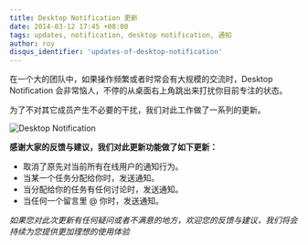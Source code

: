 ```yaml
---
title: Desktop Notification 更新
date: 2014-03-12 17:45 +08:00
tags: updates, notification, desktop notification, 通知
author: roy
disqus_identifier: 'updates-of-desktop-notification'
---
```


在一个大的团队中，如果操作频繁或者时常会有大规模的交流时，Desktop Notification 会非常恼人，不停的从桌面右上角跳出来打扰你目前专注的状态。

为了不对其它成员产生不必要的干扰，我们对此工作做了一系列的更新。

![Desktop Notification](smart-notification-announcement/desktop-notification.png)

**感谢大家的反馈与建议，我们对此更新功能做了如下更新：**

* 取消了原先对当前所有在线用户的通知行为。
* 当某一个任务分配给你时，发送通知。
* 当分配给你的任务有任何讨论时，发送通知。
* 当任何一个留言里 @ 你时，发送通知。

*如果您对此次更新有任何疑问或者不满意的地方，欢迎您的反馈与建议，我们将会持续为您提供更加理想的使用体验*
